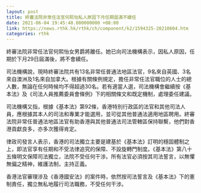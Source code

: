 ```yaml
---
layout: post
title: 終審法院非常任法官何熙怡私人原因下月任期屆滿不續任
date: 2021-06-04 19:45:48.000000000 +08:00
link: https://news.rthk.hk/rthk/ch/component/k2/1594325-20210604.htm
categories: rthk
---
```


終審法院非常任法官何熙怡女男爵將離任。她已向司法機構表示，因私人原因，任期於下月29日屆滿後，將不會續任。

司法機構說，現時終審法院共有13名非常任普通法地區法官，9名來自英國、3名來自澳洲及1名來自加拿大。根據有關條例規定，擔任非常任法官職位的人士的總人數，無論在任何時候均不得超過30名。若有適當人選，司法機構會繼續按《基本法》及《司法人員推薦委員會條例》下的相關條文和既定機制，處理委任建議。

司法機構又指，根據《基本法》第92條，香港特別行政區的法官和其他司法人員，應根據其本人的司法和專業才能選用，並可從其他普通法適用地區聘用。終審法院非常任普通法地區法官有助香港與其他普通法司法管轄區保持聯繫，他們對香港貢獻良多，亦多次獲得肯定。

律政司發言人表示，香港的司法獨立主要是建基於《基本法》訂明的穩固體制之上，即法官享有任期和不受法律追究的保障、不設旋轉門制度。《基本法》第八十五條明文保障司法獨立，法院不受任何干涉。所有法官必須按其司法誓言，以無懼無偏之精神，維護法制，主持正義。
 
香港法官審理涉及《香港國安法》的案件時，依然按司法誓言及《基本法》下的憲制責任，獨立無私地履行司法職務，不受任何干涉。
